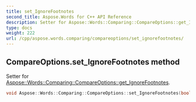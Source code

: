 ```yaml
---
title: set_IgnoreFootnotes
second_title: Aspose.Words for C++ API Reference
description: Setter for Aspose::Words::Comparing::CompareOptions::get_IgnoreFootnotes. 
type: docs
weight: 222
url: /cpp/aspose.words.comparing/compareoptions/set_ignorefootnotes/
---
```

## CompareOptions.set_IgnoreFootnotes method


Setter for [Aspose::Words::Comparing::CompareOptions::get_IgnoreFootnotes](../get_ignorefootnotes/).

```cpp
void Aspose::Words::Comparing::CompareOptions::set_IgnoreFootnotes(bool value)
```

